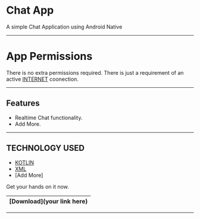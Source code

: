 # Chat App

A simple Chat Application using Android Native
***
# App Permissions
There is no extra permissions required. There is just a requirement of an active [INTERNET](https://en.wikipedia.org/wiki/Internet) coonection.
***
## Features
- Realtime Chat functionality. 
- Add More. 

***
## TECHNOLOGY USED
- [KOTLIN](https://www.w3schools.com/kotlin/index.php)
- [XML](https://developer.mozilla.org/en-US/docs/Web/XML/XML_introduction)
- [Add More]
     
Get your hands on it now.

| [Download](your link here) |
|------------------------------------------------------------------------------------------|
****

